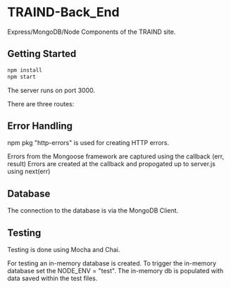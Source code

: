 # TRAIND-Back_End

Express/MongoDB/Node Components of the TRAIND site.

## Getting Started

```bash
npm install
npm start
```

The server runs on port 3000.

There are three routes:

## Error Handling

npm pkg "http-errors" is used for creating HTTP errors.

Errors from the Mongoose framework are captured using the callback (err, result)
Errors are created at the callback and propogated up to server.js using next(err)

## Database

The connection to the database is via the MongoDB Client.

## Testing

Testing is done using Mocha and Chai.

For testing an in-memory database is created. To trigger the in-memory database set the NODE_ENV = "test".
The in-memory db is populated with data saved within the test files.
